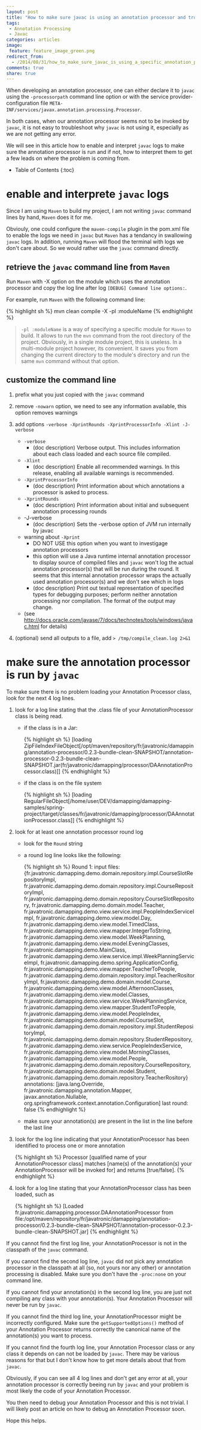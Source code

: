 ```yaml
---
layout: post
title: "How to make sure javac is using an annotation processor and troubleshoot when it is not"
tags: 
 - Annotation Processing
 - Javac
categories: articles
image:
 feature: feature_image_green.png
redirect_from:
  - /2014/08/31/how_to_make_sure_javac_is_using_a_specific_annotation_processor.html
comments: true
share: true
---
```


When developing an annotation processor, one can either declare it to ```javac``` using the ```-processorpath``` command line option or with the service provider-configuration file ```META-INF/services/javax.annotation.processing.Processor```.

In both cases, when our annotation processor seems not to be invoked by ```javac```, it is not easy to troubleshoot why ```javac``` is not using it, especially as we are not getting any error.

We will see in this article how to enable and interpret ```javac``` logs to make sure the annotation processor is run and if not, how to interpret them to get a few leads on where the problem is coming from.


* Table of Contents
{:toc}

# enable and interprete ```javac``` logs

Since I am using ```Maven``` to build my project, I am not writing ```javac``` command lines by hand, ```Maven``` does it for me.

Obviouly, one could configure the ```maven-compile``` plugin in the pom.xml file to enable the logs we need in ```javac``` but ```Maven``` has a tendancy in swallowing ```javac``` logs. In addition, running ```Maven``` will flood the terminal with logs we don't care about. So we would rather use the ```javac``` command directly. 

## retrieve the ```javac``` command line from ```Maven```

Run ```Maven``` with -X option on the module which uses the annotation processor and copy the log line after log ```[DEBUG] Command line options:```.

For example, run ```Maven``` with the following command line:

{% highlight sh %}
mvn clean compile -X -pl :moduleName
{% endhighlight %}

> ```-pl :moduleName``` is a way of specifying a specific module for ```Maven``` to build. It allows to run the ```mvn``` command from the root directory of the project. Obviously, in a single module project, this is useless. In a multi-module project however, its convenient. It saves you from changing the current directory to the module's directory and run the same ```mvn``` command without that option.

## customize the command line

1. prefix what you just copied with the ```javac``` command
2. remove ```-nowarn``` option, we need to see any information available, this option removes warnings
3. add options ```-verbose -XprintRounds -XprintProcessorInfo -Xlint -J-verbose```
    * ```-verbose```
        - (doc description) Verbose output. This includes information about each class loaded and each source file compiled.
    * ```-Xlint```
        - (doc description) Enable all recommended warnings. In this release, enabling all available warnings is recommended.
    * ```-XprintProcessorInfo```
        - (doc description) Print information about which annotations a processor is asked to process.
    * ```-XprintRounds```
        - (doc description) Print information about initial and subsequent annotation processing rounds
    * -J-verbose
        - (doc description) Sets the -verbose option of JVM run internally by javac
    * warning about ```-Xprint```
        - DO NOT USE this option when you want to investigage annotation processors
        - this option will use a Java runtime internal annotation processor to display source of compiled files and ```javac``` won't log the actual annotation processor(s) that will be run during the round. It seems that this internal annotation processor wraps the actually used annotation processor(s) and we don't see which in logs
        - (doc description) Print out textual representation of specified types for debugging purposes; perform neither annotation processing nor compilation. The format of the output may change.
    * (see http://docs.oracle.com/javase/7/docs/technotes/tools/windows/javac.html for details)

4. (optional) send all outputs to a file, add ```> /tmp/compile_clean.log 2>&1```

# make sure the annotation processor is run by ```javac```

To make sure there is no problem loading your Annotation Processor class, look for the next 4 log lines.

1. look for a log line stating that the .class file of your AnnotationProcessor class is being read.     
    * if the class is in a Jar:

        {% highlight sh %}
        [loading ZipFileIndexFileObject[/opt/maven/repository/fr/javatronic/damapping/annotation-processor/0.2.3-bundle-clean-SNAPSHOT/annotation-processor-0.2.3-bundle-clean-SNAPSHOT.jar(fr/javatronic/damapping/processor/DAAnnotationProcessor.class)]]
        {% endhighlight %}
    * if the class is on the file system

        {% highlight sh %}
        [loading RegularFileObject[/home/user/DEV/damapping/damapping-samples/spring-project/target/classes/fr/javatronic/damapping/processor/DAAnnotationProcessor.class]]
        {% endhighlight %}

2. look for at least one annotation processor round log
    * look for the ```Round``` string
    * a round log line looks like the following:

        {% highlight sh %}
        Round 1:
                input files: {fr.javatronic.damapping.demo.domain.repository.impl.CourseSlotRepositoryImpl, fr.javatronic.damapping.demo.domain.repository.impl.CourseRepositoryImpl, fr.javatronic.damapping.demo.domain.repository.CourseSlotRepository, fr.javatronic.damapping.demo.domain.model.Teacher, fr.javatronic.damapping.demo.view.service.impl.PeopleIndexServiceImpl, fr.javatronic.damapping.demo.view.model.Day, fr.javatronic.damapping.demo.view.model.TimedClass, fr.javatronic.damapping.demo.view.mapper.IntegerToString, fr.javatronic.damapping.demo.view.model.WeekPlanning, fr.javatronic.damapping.demo.view.model.EveningClasses, fr.javatronic.damapping.demo.MainClass, fr.javatronic.damapping.demo.view.service.impl.WeekPlanningServiceImpl, fr.javatronic.damapping.demo.spring.ApplicationConfig, fr.javatronic.damapping.demo.view.mapper.TeacherToPeople, fr.javatronic.damapping.demo.domain.repository.impl.TeacherRositoryImpl, fr.javatronic.damapping.demo.domain.model.Course, fr.javatronic.damapping.demo.view.model.AfternoonClasses, fr.javatronic.damapping.demo.view.model.Classes, fr.javatronic.damapping.demo.view.service.WeekPlanningService, fr.javatronic.damapping.demo.view.mapper.StudentToPeople, fr.javatronic.damapping.demo.view.model.PeopleIndex, fr.javatronic.damapping.demo.domain.model.CourseSlot, fr.javatronic.damapping.demo.domain.repository.impl.StudentRepositoryImpl, fr.javatronic.damapping.demo.domain.repository.StudentRepository, fr.javatronic.damapping.demo.view.service.PeopleIndexService, fr.javatronic.damapping.demo.view.model.MorningClasses, fr.javatronic.damapping.demo.view.model.People, fr.javatronic.damapping.demo.domain.repository.CourseRepository, fr.javatronic.damapping.demo.domain.model.Student, fr.javatronic.damapping.demo.domain.repository.TeacherRository}
                annotations: [java.lang.Override, fr.javatronic.damapping.annotation.Mapper, javax.annotation.Nullable, org.springframework.context.annotation.Configuration]
                last round: false
        {% endhighlight %}
    * make sure your annotation(s) are present in the list in the line before the last line
3. look for the log line indicating that your AnnotationProcessor has been identified to process one or more annotation

    {% highlight sh %}
    Processor [qualified name of your AnnotationProcessor class] matches [name(s) of the annotation(s) your AnnotationProcessor will be invoked for] and returns [true/false].
    {% endhighlight %}
4. look for a log line stating that your AnnotationProcessor class has been loaded, such as

    {% highlight sh %}
    [Loaded fr.javatronic.damapping.processor.DAAnnotationProcessor from file:/opt/maven/repository/fr/javatronic/damapping/annotation-processor/0.2.3-bundle-clean-SNAPSHOT/annotation-processor-0.2.3-bundle-clean-SNAPSHOT.jar]
    {% endhighlight %}

If you cannot find the first log line, your AnnotationProcessor is not in the classpath of the ```javac``` command.

If you cannot find the second log line, ```javac``` did not pick any annotation processor in the classpath at all (so, not yours nor any other) or annotation processing is disabled. Make sure you don't have the ```-proc:none``` on your command line.

If you cannot find your annotation(s) in the second log line, you are just not compiling any class with your annotation(s). Your Annotation Processor will never be run by ```javac```.

If you cannot find the third log line, your AnnotationProcessor might be incorrectly configured. Make sure the ```getSupportedOptions()``` method of your Annotation Processor returns correctly the canonical name of the annotation(s) you want to process.

If you cannot find the fourth log line, your Annotation Processor class or any class it depends on can not be loaded by ```javac```. There may be various reasons for that but I don't know how to get more details about that from ```javac```.

Obviously, if you can see all 4 log lines and don't get any error at all, your annotation processor is correctly beeing run by ```javac``` and your problem is most likely the code of your Annotation Processor.

You then need to debug your Annotation Processor and this is not trivial. I will likely post an article on how to debug an Annotation Processor soon.

Hope this helps.
